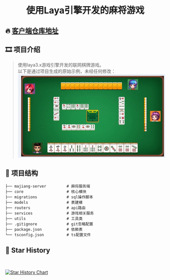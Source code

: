 # <p align="center">使用Laya引擎开发的麻将游戏</p>

## 🔥 [客户端仓库地址](https://github.com/liumengniu/majiang)

[//]: # (https://github.com/ikatyang/emoji-cheat-sheet 表情仓库)


## 🎞️ 项目介绍

> 使用laya3.x游戏引擎开发的联网棋牌游戏。 \
> 以下是通过项目生成的原始示例，未经任何修改：
> ![img.png](./screenshot/麻将截图.png)


## 🎨 项目结构

```
├── majiang-server         # 麻将服务端
├── core                   # 核心模块
├── migrations             # sql操作脚本
├── models                 # 表建模
├── routers                # api路由
├── services               # 游戏相关服务
├── utils                  # 工具类
├── .gitignore             # git忽略配置
├── package.json           # 依赖表
└── tsconfig.json          # ts配置文件
```


## 🌟 Star History
<br>


[![Star History Chart](https://github.com/liumengniu/majiang&type=Timeline)](https://github.com/liumengniu/majiang&Timeline)